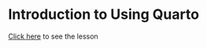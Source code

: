 # Introduction to Using Quarto

[Click here](http://www.schlosslab.org/quarto_code_club/quarto_intro.html) to see the lesson
